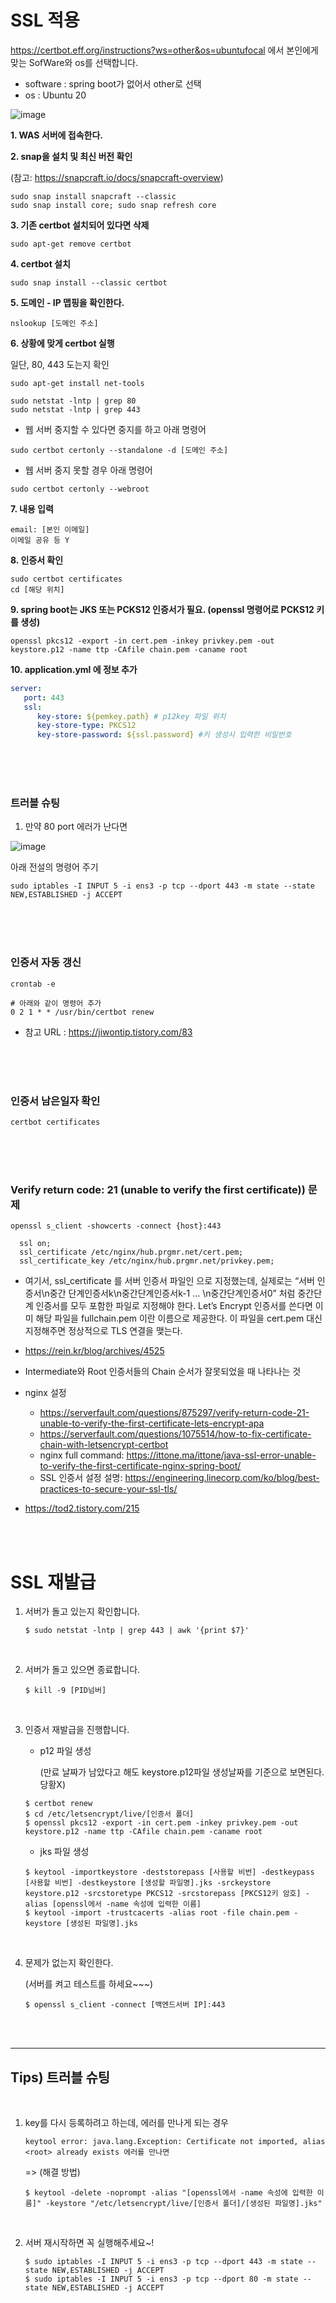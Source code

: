 # SSL 적용

https://certbot.eff.org/instructions?ws=other&os=ubuntufocal 에서 본인에게 맞는 SofWare와 os를 선택합니다.

- software : spring boot가 없어서 other로 선택
- os : Ubuntu 20

![image](https://user-images.githubusercontent.com/42775225/150618704-01990d23-aded-4f71-ae17-b66299f88ab4.png)


__1. WAS 서버에 접속한다.__

__2. snap을 설치 및 최신 버전 확인__

(참고: https://snapcraft.io/docs/snapcraft-overview)

```shell
sudo snap install snapcraft --classic
sudo snap install core; sudo snap refresh core
```

__3. 기존 certbot 설치되어 있다면 삭제__

```shell
sudo apt-get remove certbot
```

__4. certbot 설치__

```
sudo snap install --classic certbot
```

__5. 도메인 - IP 맵핑을 확인한다.__

```
nslookup [도메인 주소]
```


__6. 상황에 맞게 certbot 실행__

일단, 80, 443 도는지 확인

```shell
sudo apt-get install net-tools

sudo netstat -lntp | grep 80
sudo netstat -lntp | grep 443
```

- 웹 서버 중지할 수 있다면 중지를 하고 아래 명령어

```shell
sudo certbot certonly --standalone -d [도메인 주소]
```

- 웹 서버 중지 못할 경우 아래 명령어

```shell
sudo certbot certonly --webroot
```

__7. 내용 입력__

   ```
   email: [본인 이메일]
   이메일 공유 등 Y
   ```

__8. 인증서 확인__

   ```shell
   sudo certbot certificates
   cd [해당 위치]
   ```

__9. spring boot는 JKS 또는 PCKS12 인증서가 필요. (openssl 명령어로 PCKS12 키를 생성)__

```shell
openssl pkcs12 -export -in cert.pem -inkey privkey.pem -out keystore.p12 -name ttp -CAfile chain.pem -caname root
```

__10. application.yml 에 정보 추가__

```yaml
server:
   port: 443
   ssl:
      key-store: ${pemkey.path} # p12key 파일 위치
      key-store-type: PKCS12
      key-store-password: ${ssl.password} #키 생성시 입력한 비밀번호
```

<br />
<br />
<br />


### 트러블 슈팅

1. 만약 80 port 에러가 난다면

![image](https://user-images.githubusercontent.com/42775225/150620601-e78ddc1b-6036-4979-8828-41fbcc4bf2c8.png)

아래 전설의 명령어 주기

```
sudo iptables -I INPUT 5 -i ens3 -p tcp --dport 443 -m state --state NEW,ESTABLISHED -j ACCEPT
```

<br />
<br />
<br />

### 인증서 자동 갱신
```shell
crontab -e

# 아래와 같이 명령어 추가
0 2 1 * * /usr/bin/certbot renew
```
- 참고 URL : https://jiwontip.tistory.com/83

<br />
<br />
<br />

### 인증서 남은일자 확인
```
certbot certificates
```

<br />
<br />
<br />

### Verify return code: 21 (unable to verify the first certificate)) 문제

```
openssl s_client -showcerts -connect {host}:443
```


```
  ssl on;
  ssl_certificate /etc/nginx/hub.prgmr.net/cert.pem;
  ssl_certificate_key /etc/nginx/hub.prgmr.net/privkey.pem;
```
- 여기서, ssl_certificate 를 서버 인증서 파일인 으로 지정했는데, 실제로는 “서버 인증서\n중간 단계인증서k\n중간단계인증서k-1 … \n중간단계인증서0” 처럼 중간단계 인증서를 모두 포함한 파일로 지정해야 한다. Let’s Encrypt 인증서를 쓴다면 이미 해당 파일을 fullchain.pem 이란 이름으로 제공한다. 이 파일을 cert.pem 대신 지정해주면 정상적으로 TLS 연결을 맺는다.
- https://rein.kr/blog/archives/4525


- Intermediate와 Root 인증서들의 Chain 순서가 잘못되었을 때 나타나는 것
- nginx 설정
   - https://serverfault.com/questions/875297/verify-return-code-21-unable-to-verify-the-first-certificate-lets-encrypt-apa
   - https://serverfault.com/questions/1075514/how-to-fix-certificate-chain-with-letsencrypt-certbot
   - nginx full command: https://ittone.ma/ittone/java-ssl-error-unable-to-verify-the-first-certificate-nginx-spring-boot/
   - SSL 인증서 설정 설명: https://engineering.linecorp.com/ko/blog/best-practices-to-secure-your-ssl-tls/
- https://tod2.tistory.com/215


<br />
<br />


# SSL 재발급

1. 서버가 돌고 있는지 확인합니다.

    ```shell
    $ sudo netstat -lntp | grep 443 | awk '{print $7}'
    ```

<br />

2. 서버가 돌고 있으면 종료합니다.

    ```shell
    $ kill -9 [PID넘버]
    ```

<br />

3. 인증서 재발급을 진행합니다. 
    
    - p12 파일 생성 
    
        (만료 날짜가 남았다고 해도 keystore.p12파일 생성날짜를 기준으로 보면된다. 당황X)

    ```shell
    $ certbot renew
    $ cd /etc/letsencrypt/live/[인증서 폴더]
    $ openssl pkcs12 -export -in cert.pem -inkey privkey.pem -out keystore.p12 -name ttp -CAfile chain.pem -caname root
    ```

    - jks 파일 생성

    ```shell
    $ keytool -importkeystore -deststorepass [사용할 비번] -destkeypass [사용할 비번] -destkeystore [생성할 파일명].jks -srckeystore keystore.p12 -srcstoretype PKCS12 -srcstorepass [PKCS12키 암호] -alias [openssl에서 -name 속성에 입력한 이름]
    $ keytool -import -trustcacerts -alias root -file chain.pem -keystore [생성된 파일명].jks
    ```

<br />

4. 문제가 없는지 확인한다.

    (서버를 켜고 테스트를 하세요~~~)

    ```shell
    $ openssl s_client -connect [백엔드서버 IP]:443
    ```

<br />
<br />
<hr />

## Tips) 트러블 슈팅

<br />

1. key를 다시 등록하려고 하는데, 에러를 만나게 되는 경우
    ```
    keytool error: java.lang.Exception: Certificate not imported, alias <root> already exists 에러를 만나면
    ```

    => (해결 방법)
    ```shell
    $ keytool -delete -noprompt -alias "[openssl에서 -name 속성에 입력한 이름]" -keystore "/etc/letsencrypt/live/[인증서 폴더]/[생성된 파일명].jks"
    ```

<br />

2. 서버 재시작하면 꼭 실행해주세요~!

    ```shell
    $ sudo iptables -I INPUT 5 -i ens3 -p tcp --dport 443 -m state --state NEW,ESTABLISHED -j ACCEPT
    $ sudo iptables -I INPUT 5 -i ens3 -p tcp --dport 80 -m state --state NEW,ESTABLISHED -j ACCEPT
    ```
